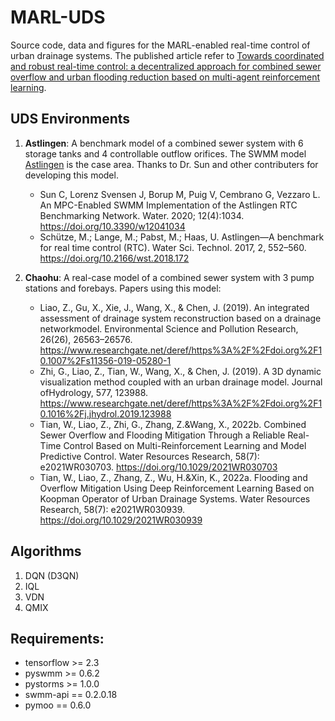 # MARL-UDS
Source code, data and figures for the MARL-enabled real-time control of urban drainage systems. The published article refer to [Towards coordinated and robust real-time control: a decentralized approach for combined sewer overflow and urban flooding reduction based on multi-agent reinforcement learning](https://authors.elsevier.com/c/1gI5s9pi-WQFd).

## UDS Environments
1. **Astlingen**: A benchmark model of a combined sewer system with 6 storage tanks and 4 controllable outflow orifices. The SWMM model [Astlingen](https://github.com/open-toolbox/SWMM-Astlingen) is the case area. Thanks to Dr. Sun and other contributers for developing this model.
    - Sun C, Lorenz Svensen J, Borup M, Puig V, Cembrano G, Vezzaro L. An MPC-Enabled SWMM Implementation of the Astlingen RTC Benchmarking Network. Water. 2020; 12(4):1034. https://doi.org/10.3390/w12041034
    - Schütze, M.; Lange, M.; Pabst, M.; Haas, U. Astlingen—A benchmark for real time control (RTC). Water Sci. Technol. 2017, 2, 552–560. https://doi.org/10.2166/wst.2018.172

2. **Chaohu**: A real-case model of a combined sewer system with 3 pump stations and forebays. Papers using this model:
    - Liao, Z., Gu, X., Xie, J., Wang, X., & Chen, J. (2019). An integrated assessment of drainage system reconstruction based on a drainage networkmodel. Environmental Science and Pollution Research, 26(26), 26563–26576. https://www.researchgate.net/deref/https%3A%2F%2Fdoi.org%2F10.1007%2Fs11356-019-05280-1
    - Zhi, G., Liao, Z., Tian, W., Wang, X., & Chen, J. (2019). A 3D dynamic visualization method coupled with an urban drainage model. Journal ofHydrology, 577, 123988. https://www.researchgate.net/deref/https%3A%2F%2Fdoi.org%2F10.1016%2Fj.jhydrol.2019.123988
    - Tian, W., Liao, Z., Zhi, G., Zhang, Z.&Wang, X., 2022b. Combined Sewer Overflow and Flooding Mitigation Through a Reliable Real-Time Control Based on Multi-Reinforcement Learning and Model Predictive Control. Water Resources Research, 58(7): e2021WR030703. https://doi.org/10.1029/2021WR030703
    - Tian, W., Liao, Z., Zhang, Z., Wu, H.&Xin, K., 2022a. Flooding and Overflow Mitigation Using Deep Reinforcement Learning Based on Koopman Operator of Urban Drainage Systems. Water Resources Research, 58(7): e2021WR030939. https://doi.org/10.1029/2021WR030939

## Algorithms
1. DQN (D3QN)
2. IQL
3. VDN
4. QMIX

## Requirements:
- tensorflow >= 2.3
- pyswmm >= 0.6.2
- pystorms >= 1.0.0
- swmm-api == 0.2.0.18
- pymoo == 0.6.0
